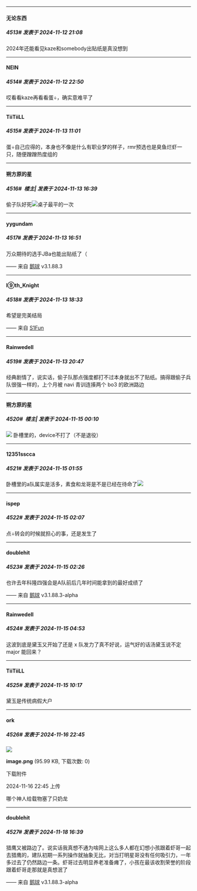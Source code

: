﻿
*****

####  无论东西  
##### 4513#       发表于 2024-11-12 21:08

2024年还能看见kaze和somebody出贴纸是真没想到


*****

####  NEIN  
##### 4514#       发表于 2024-11-12 22:50

哎看看kaze再看看蛋÷，确实意难平了


*****

####  TiiTiiLL  
##### 4515#       发表于 2024-11-13 11:01

蛋÷自己应得的，本身也不像是什么有职业梦的样子，rmr预选也是臭鱼烂虾一只，随便蹭蹭热度组的


*****

####  朔方原的星  
##### 4516#         楼主| 发表于 2024-11-13 16:39

偷子队好死<img src="https://static.saraba1st.com/image/smiley/face2017/037.png" referrerpolicy="no-referrer">桌子最平的一次


*****

####  yygundam  
##### 4517#       发表于 2024-11-13 16:51

万众期待的选手JBa也能出贴纸了（

—— 来自 [鹅球](https://www.pgyer.com/GcUxKd4w) v3.1.88.3


*****

####  l⑨th_Knight  
##### 4518#       发表于 2024-11-13 18:33

希望是完美结局

—— 来自 [S1Fun](https://s1fun.koalcat.com)


*****

####  Rainwedell  
##### 4519#       发表于 2024-11-13 20:47

经典剧情了，说实话，偷子队那点强度都打不过本身就出不了贴纸。搞得跟偷子兵队很强一样的，上个月被 navi 青训连揍两个 bo3 的欧洲路边


*****

####  朔方原的星  
##### 4520#         楼主| 发表于 2024-11-15 00:10

<img src="https://p.sda1.dev/20/6062df60247fce2b2710cbeb275d60be/image.jpg" referrerpolicy="no-referrer">
卧槽里的，device不打了（不是退役）


*****

####  12351sscca  
##### 4521#       发表于 2024-11-15 01:55

卧槽里的a队属实是活多，素食和龙哥是不是已经在待命了<img src="https://static.saraba1st.com/image/smiley/face2017/087.gif" referrerpolicy="no-referrer">


*****

####  ispep  
##### 4522#       发表于 2024-11-15 02:07

点÷转会的时候就担心的事，还是发生了


*****

####  doublehit  
##### 4523#       发表于 2024-11-15 02:26

也许去年科隆四强会是A队前后几年时间能拿到的最好成绩了

—— 来自 [鹅球](https://www.pgyer.com/xfPejhuq) v3.1.88.3-alpha


*****

####  Rainwedell  
##### 4524#       发表于 2024-11-15 04:53

这波到底是黛玉又开始了还是 x 队发力了真不好说，运气好的话汤黛玉说不定 major 能回来？


*****

####  TiiTiiLL  
##### 4525#       发表于 2024-11-15 10:17

黛玉是传统病假大户


*****

####  ork  
##### 4526#       发表于 2024-11-16 22:45

<img src="https://img.saraba1st.com/forum/202411/16/224504v6hzrsrre1im59pk.png" referrerpolicy="no-referrer">

<strong>image.png</strong> (95.99 KB, 下载次数: 0)

下载附件

2024-11-16 22:45 上传

哪个神人给载物塞了只奶龙


*****

####  doublehit  
##### 4527#       发表于 2024-11-18 16:39

猎鹰又被路边了。说实话我真想不通为啥网上这么多人都在幻想小孩跟着虾哥一起去猎鹰的，建队初期一系列操作就抽象无比，对当打明星哥没有任何吸引力，一年多过去了仍然路边一条。虾哥过去明显养老准备瘫了，小孩在最该收割荣誉的阶段跟着虾哥走那就是真想泯了

—— 来自 [鹅球](https://www.pgyer.com/xfPejhuq) v3.1.88.3-alpha


